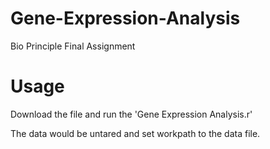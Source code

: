 # Gene-Expression-Analysis
Bio Principle Final Assignment
# Usage
Download the file and run the 'Gene Expression Analysis.r'


The data would be untared and set workpath to the data file.
